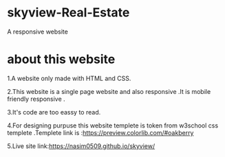 ﻿# skyview-Real-Estate
A responsive website
# about this website
1.A website only made with HTML and CSS.

2.This website is a single page website and also responsive .It is mobile friendly responsive .

3.It's code are too eassy to read.

4.For designing purpuse this website templete is token from w3school css templete .Templete link is :https://preview.colorlib.com/#oakberry

5.Live site link:https://nasim0509.github.io/skyview/
